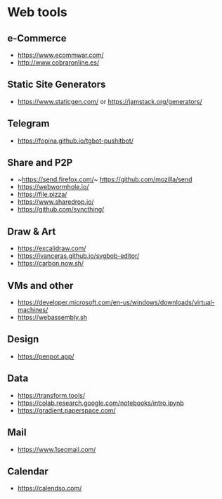 Web tools
==============


e-Commerce
-----------
* https://www.ecommwar.com/
* http://www.cobraronline.es/


Static Site Generators
------
* https://www.staticgen.com/ or https://jamstack.org/generators/


Telegram
-----
* https://fopina.github.io/tgbot-pushitbot/


Share and P2P
-----
* ~https://send.firefox.com/~ https://github.com/mozilla/send
* https://webwormhole.io/
* https://file.pizza/
* https://www.sharedrop.io/
* https://github.com/syncthing/

Draw & Art
------
* https://excalidraw.com/
* https://ivanceras.github.io/svgbob-editor/
* https://carbon.now.sh/


VMs and other
----
* https://developer.microsoft.com/en-us/windows/downloads/virtual-machines/
* https://webassembly.sh


Design
----
* https://penpot.app/

Data
----
* https://transform.tools/
* https://colab.research.google.com/notebooks/intro.ipynb
* https://gradient.paperspace.com/

Mail
----
* https://www.1secmail.com/

Calendar
--------
* https://calendso.com/